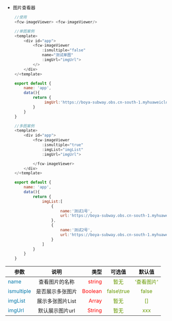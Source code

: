
- 图片查看器

``` javascript
    //使用
    <fcw-imageViewer> <fcw-imageViewer/>
```
``` javascript
    //单图案例
    <template>
        <div id="app">
            <fcw-imageViewer 
                :ismultiple="false"
                name="测试单图"
                :imgUrl="imgUrl">
            </>
        </div>
    </<template>

    export default {
        name: 'app',
        data(){
            return {
                 imgUrl:'https://boya-subway.obs.cn-south-1.myhuaweicloud.com:443/202005160447560424.jpg'
            }
        }
    }

```

``` javascript
    //多图案例
    <template>
        <div id="app">
            <fcw-imageViewer 
                :ismultiple="true"
                :imgList="imgList"
                :imgUrl="imgUrl">

            </fcw-imageViewer> 
        </div>
    </<template>

    export default {
        name: 'app',
        data(){
            return {
                imgList:[
                    {
                        name:'测试1号',
                        url:'https://boya-subway.obs.cn-south-1.myhuaweicloud.com:443/202005160447560424.jpg'
                    },
                    {
                        name:'测试2号',
                        url:'https://boya-subway.obs.cn-south-1.myhuaweicloud.com:443/202005180437150879.jpg'
                    }
                ]
            }
        }
    }

```

参数|说明|类型|可选值|默认值
---|:--:|---:|:--:|:--:|
<font color=#0077AA>name</font> | 查看图片的名称 | <font color=red>string</font> | <font color=#669900>暂无 </font> | <font color=#669900>'查看图片'</font>
<font color=#0077AA>ismultiple</font> | 是否展示多张图片 | <font color=red>Boolean</font> |  <font color=#669900>false\true</font>  | <font color=#669900>false</font>
<font color=#0077AA>imgList</font> | 展示多张图片List | <font color=red>Array</font> |  <font color=#669900> 暂无 </font>  | <font color=#669900> [] </font>
<font color=#0077AA>imgUrl</font> | 默认展示图片url | <font color=red>String</font> |  <font color=#669900> 暂无 </font>  | <font color=#669900> xxx </font>




